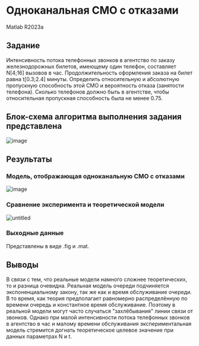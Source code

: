 # Одноканальная СМО с отказами
Matlab R2023a
## Задание
Интенсивность потока телефонных звонков в агентство по заказу железнодорожных билетов, имеющему один телефон, составляет N[4;16] вызовов в час. Продолжительность оформления заказа на билет равна t[0.3;2.4] минуты. 
Определить относительную и абсолютную пропускную способность этой СМО и вероятность отказа (занятости телефона). Сколько телефонов должно быть в агентстве, чтобы относительная пропускная способность была не менее 0.75.
## Блок-схема алгоритма выполнения задания представлена
![image](https://github.com/KonstantinElfimow/MM1_model/assets/70435514/811514f8-178d-4b69-a8d7-ca6e075fedf4)
## Результаты
### Модель, отображающая одноканальную СМО с отказами
![image](https://github.com/KonstantinElfimow/MM1_model/assets/70435514/5f4e7371-96e4-45fc-ad2d-104aabb7b425)
### Сравнение эксперимента и теоретической модели
![untitled](https://github.com/KonstantinElfimow/MM1_model/assets/70435514/1310a199-fd5d-455f-acb7-aab92f01fac8)
### Выходные данные
Представлены в виде .fig и .mat.
## Выводы
В связи с тем, что реальные модели намного сложнее теоретических, то и разница очевидна. Реальная модель очереди подчиняется экспоненциальному закону, так же как и время обслуживание очереди. В то время, как теория предполагает равномерно распределённую по времени очередь и константное время обслуживание. Поэтому в реальной модели могут часто случаться "захлёбывания" линии связи от звонков. Однако при малой интенсивности потока телефонных звонков в агентство в час и малому времени обслуживания экспериментальная модель стремится догнать теоретическое целевое значение при данных параметрах N и t. 
